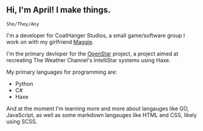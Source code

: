 ## Hi, I'm April! I make things.

``She/They/Any``

I'm a developer for CoatHanger Studios, a small game/software group I work on with my girlfriend [Maggie](https://github.com/magdelenn).

I'm the primary devloper for the [OpenStar](https://github.com/mewtek/OpenStar) project, a project aimed at recreating The Weather Channel's IntelliStar systems using Haxe.

My primary languages for programming are:
* Python
* C#
* Haxe

And at the moment I'm learning more and more about langauges like GO, JavaScript, as well as some markdown langauges like HTML and CSS, likely using SCSS.
